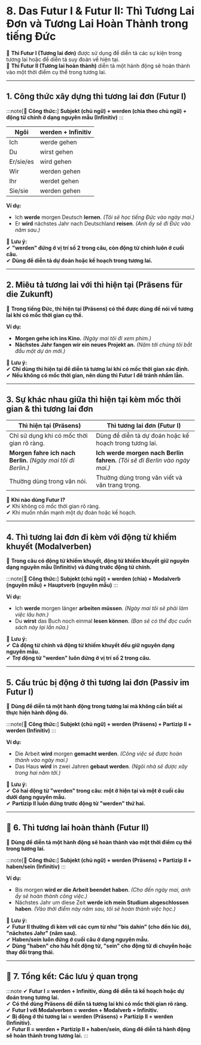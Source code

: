 # **8. Das Futur I & Futur II: Thì Tương Lai Đơn và Tương Lai Hoàn Thành trong tiếng Đức**

📌 **Thì Futur I (Tương lai đơn)** được sử dụng để diễn tả các sự kiện trong tương lai hoặc để diễn tả suy đoán về hiện tại.  
📌 **Thì Futur II (Tương lai hoàn thành)** diễn tả một hành động sẽ hoàn thành vào một thời điểm cụ thể trong tương lai.

---

## **1. Công thức xây dựng thì tương lai đơn (Futur I)**

:::note[📌 **Công thức:**]
**Subjekt (chủ ngữ) + werden (chia theo chủ ngữ) + động từ chính ở dạng nguyên mẫu (Infinitiv)**
:::

|**Ngôi**|**werden** + Infinitiv|
|---|---|
|Ich|werde gehen|
|Du|wirst gehen|
|Er/sie/es|wird gehen|
|Wir|werden gehen|
|Ihr|werdet gehen|
|Sie/sie|werden gehen|

**Ví dụ:**

- Ich **werde** morgen Deutsch **lernen**. _(Tôi sẽ học tiếng Đức vào ngày mai.)_
- Er **wird** nächstes Jahr nach Deutschland **reisen**. _(Anh ấy sẽ đi Đức vào năm sau.)_

📌 **Lưu ý:**  
✔ **"werden" đứng ở vị trí số 2 trong câu, còn động từ chính luôn ở cuối câu.**  
✔ **Dùng để diễn tả dự đoán hoặc kế hoạch trong tương lai.**

---

## **2. Miêu tả tương lai với thì hiện tại (Präsens für die Zukunft)**

📌 **Trong tiếng Đức, thì hiện tại (Präsens) có thể được dùng để nói về tương lai khi có mốc thời gian cụ thể.**

**Ví dụ:**

- **Morgen gehe ich ins Kino.** _(Ngày mai tôi đi xem phim.)_
- **Nächstes Jahr fangen wir ein neues Projekt an.** _(Năm tới chúng tôi bắt đầu một dự án mới.)_

📌 **Lưu ý:**  
✔ **Chỉ dùng thì hiện tại để diễn tả tương lai khi có mốc thời gian xác định.**  
✔ **Nếu không có mốc thời gian, nên dùng thì Futur I để tránh nhầm lẫn.**

---

## **3. Sự khác nhau giữa thì hiện tại kèm mốc thời gian & thì tương lai đơn**

| **Thì hiện tại (Präsens)**                                    | **Thì tương lai đơn (Futur I)**                                             |
| ------------------------------------------------------------- | --------------------------------------------------------------------------- |
| Chỉ sử dụng khi có mốc thời gian rõ ràng.                     | Dùng để diễn tả dự đoán hoặc kế hoạch trong tương lai.                      |
| **Morgen fahre ich nach Berlin.** _(Ngày mai tôi đi Berlin.)_ | **Ich werde morgen nach Berlin fahren.** _(Tôi sẽ đi Berlin vào ngày mai.)_ |
| Thường dùng trong văn nói.                                    | Thường dùng trong văn viết và văn trang trọng.                              |

📌 **Khi nào dùng Futur I?**  
✔ Khi không có mốc thời gian rõ ràng.  
✔ Khi muốn nhấn mạnh một dự đoán hoặc kế hoạch.

---

## **4. Thì tương lai đơn đi kèm với động từ khiếm khuyết (Modalverben)**

📌 **Trong câu có động từ khiếm khuyết, động từ khiếm khuyết giữ nguyên dạng nguyên mẫu (Infinitiv) và đứng trước động từ chính.**

:::note[📌 **Công thức:**]
**Subjekt (chủ ngữ) + werden (chia) + Modalverb (nguyên mẫu) + Hauptverb (nguyên mẫu)**
:::

**Ví dụ:**

- Ich **werde** morgen länger **arbeiten müssen**. _(Ngày mai tôi sẽ phải làm việc lâu hơn.)_
- Du **wirst** das Buch noch einmal **lesen können**. _(Bạn sẽ có thể đọc cuốn sách này lại lần nữa.)_

📌 **Lưu ý:**  
✔ **Cả động từ chính và động từ khiếm khuyết đều giữ nguyên dạng nguyên mẫu.**  
✔ **Trợ động từ "werden" luôn đứng ở vị trí số 2 trong câu.**

---

## **5. Cấu trúc bị động ở thì tương lai đơn (Passiv im Futur I)**

📌 **Dùng để diễn tả một hành động trong tương lai mà không cần biết ai thực hiện hành động đó.**

:::note[📌 **Công thức:**]
 **Subjekt (chủ ngữ) + werden (Präsens) + Partizip II + werden (Infinitiv)**
:::

**Ví dụ:**

- Die Arbeit **wird** morgen **gemacht werden**. _(Công việc sẽ được hoàn thành vào ngày mai.)_
- Das Haus **wird** in zwei Jahren **gebaut werden**. _(Ngôi nhà sẽ được xây trong hai năm tới.)_

📌 **Lưu ý:**  
✔ **Có hai động từ "werden" trong câu: một ở hiện tại và một ở cuối câu dưới dạng nguyên mẫu.**  
✔ **Partizip II luôn đứng trước động từ "werden" thứ hai.**

---

## **📍 6. Thì tương lai hoàn thành (Futur II)**

📌 **Dùng để diễn tả một hành động sẽ hoàn thành vào một thời điểm cụ thể trong tương lai.**

:::note[📌 **Công thức:**]
**Subjekt (chủ ngữ) + werden (Präsens) + Partizip II + haben/sein (Infinitiv)**
:::

**Ví dụ:**

- Bis morgen **wird er die Arbeit beendet haben**. _(Cho đến ngày mai, anh ấy sẽ hoàn thành công việc.)_
- Nächstes Jahr um diese Zeit **werde ich mein Studium abgeschlossen haben**. _(Vào thời điểm này năm sau, tôi sẽ hoàn thành việc học.)_

📌 **Lưu ý:**  
✔ **Futur II thường đi kèm với các cụm từ như "bis dahin" (cho đến lúc đó), "nächstes Jahr" (năm sau).**  
✔ **Haben/sein luôn đứng ở cuối câu ở dạng nguyên mẫu.**  
✔ **Dùng "haben" cho hầu hết động từ, "sein" cho động từ di chuyển hoặc thay đổi trạng thái.**

---

## **🎯 7. Tổng kết: Các lưu ý quan trọng**

:::note
✔ **Futur I = werden + Infinitiv, dùng để diễn tả kế hoạch hoặc dự đoán trong tương lai.**  
✔ **Có thể dùng Präsens để diễn tả tương lai khi có mốc thời gian rõ ràng.**  
✔ **Futur I với Modalverben = werden + Modalverb + Infinitiv.**  
✔ **Bị động ở thì tương lai = werden (Präsens) + Partizip II + werden (Infinitiv).**  
✔ **Futur II = werden + Partizip II + haben/sein, dùng để diễn tả hành động sẽ hoàn thành trong tương lai.**
:::
